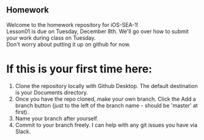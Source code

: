 ## Homework

Welcome to the homework repository for iOS-SEA-1!<br/>
Lesson01 is due on Tuesday, December 8th. We'll go over how to submit your work during class on Tuesday.
<br/>Don't worry about putting it up on github for now.

# If this is your first time here:
1. Clone the repository locally with Github Desktop. The default destination is your Documents directory. <br/>
2. Once you have the repo cloned, make your own branch. Click the Add a branch button (just to the left of the branch name - should be 'master' at first).<br/>
3. Name your branch after yourself.<br/>
4. Commit to your branch freely. I can help with any git issues you have via Slack.<br/>

